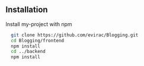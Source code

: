 ## Installation

Install my-project with npm

```bash
  git clone https://github.com/evirac/Blogging.git
  cd Blogging/frontend
  npm install
  cd ../backend
  npm install
```

